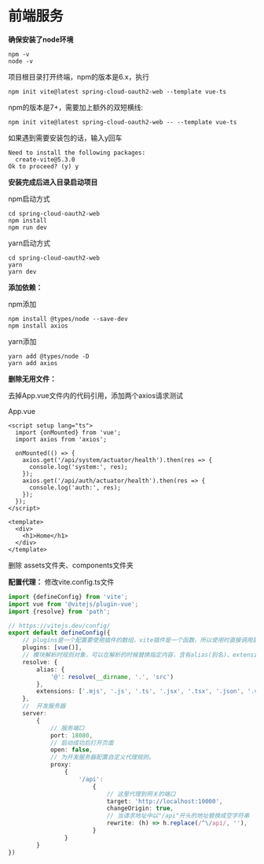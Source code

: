 # 前端服务

**确保安装了node环境**

````shell
npm -v
node -v
````

项目根目录打开终端，npm的版本是6.x，执行

````shell
npm init vite@latest spring-cloud-oauth2-web --template vue-ts
````

npm的版本是7+，需要加上额外的双短横线:

````shell
npm init vite@latest spring-cloud-oauth2-web -- --template vue-ts
````

如果遇到需要安装包的话，输入y回车

````shell
Need to install the following packages:
  create-vite@5.3.0
Ok to proceed? (y) y
````

**安装完成后进入目录启动项目**

npm启动方式

````shell
cd spring-cloud-oauth2-web
npm install
npm run dev
````

yarn启动方式

````shell
cd spring-cloud-oauth2-web
yarn
yarn dev
````

**添加依赖：**

npm添加

````shell
npm install @types/node --save-dev
npm install axios
````

yarn添加

````shell
yarn add @types/node -D
yarn add axios
````

**删除无用文件：**

去掉App.vue文件内的代码引用，添加两个axios请求测试

App.vue

````vue
<script setup lang="ts">
  import {onMounted} from 'vue';
  import axios from 'axios';

  onMounted(() => {
    axios.get('/api/system/actuator/health').then(res => {
      console.log('system:', res);
    });
    axios.get('/api/auth/actuator/health').then(res => {
      console.log('auth:', res);
    });
  });
</script>

<template>
  <div>
    <h1>Home</h1>
  </div>
</template>
````

删除 assets文件夹、components文件夹

**配置代理：**
修改vite.config.ts文件

````typescript
import {defineConfig} from 'vite';
import vue from '@vitejs/plugin-vue';
import {resolve} from 'path';

// https://vitejs.dev/config/
export default defineConfig({
    // plugins是一个配置要使用插件的数组，vite插件是一个函数，所以使用时直接调用就行，不要用new 调用 。数组中也可以使用对象来添加一些属性，实现特定效果
    plugins: [vue()],
    // 模块解析时规则对象，可以在解析的时候替换指定内容，含有alias(别名)、extensions（扩展名）等属性。
    resolve: {
        alias: {
            '@': resolve(__dirname, '.', 'src')
        },
        extensions: ['.mjs', '.js', '.ts', '.jsx', '.tsx', '.json', '.vue']
    },
    //  开发服务器
    server:
        {
            // 服务端口
            port: 18080,
            // 启动成功后打开页面
            open: false,
            // 为开发服务器配置自定义代理规则。
            proxy:
                {
                    '/api':
                        {
                            // 这里代理到网关的端口
                            target: 'http://localhost:10000',
                            changeOrigin: true,
                            // 当请求地址中以"/api"开头的地址替换成空字符串
                            rewrite: (h) => h.replace(/^\/api/, ''),
                        }
                }
        }
})
````

